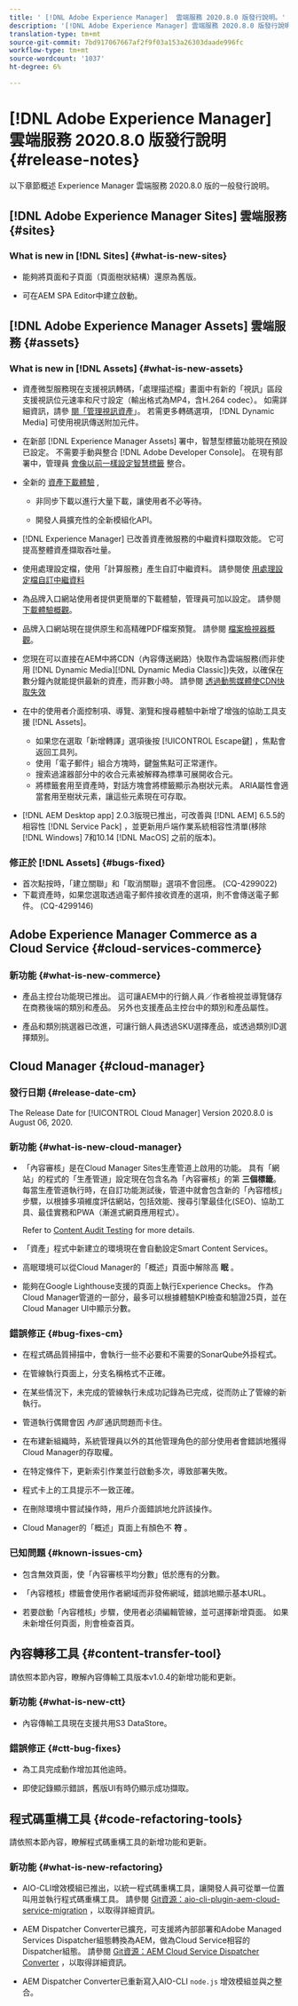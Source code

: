 ```yaml
---
title: ' [!DNL Adobe Experience Manager]  雲端服務 2020.8.0 版發行說明。'
description: '[!DNL Adobe Experience Manager] 雲端服務 2020.8.0 版發行說明。'
translation-type: tm+mt
source-git-commit: 7bd917067667af2f9f03a153a26303daade996fc
workflow-type: tm+mt
source-wordcount: '1037'
ht-degree: 6%

---
```



# [!DNL Adobe Experience Manager] 雲端服務 2020.8.0 版發行說明 {#release-notes}

以下章節概述 Experience Manager 雲端服務 2020.8.0 版的一般發行說明。

## [!DNL Adobe Experience Manager Sites] 雲端服務 {#sites}

### What is new in [!DNL Sites] {#what-is-new-sites}

* 能夠將頁面和子頁面（頁面樹狀結構）還原為舊版。

* 可在AEM SPA Editor中建立啟動。

## [!DNL Adobe Experience Manager Assets] 雲端服務 {#assets}

### What is new in [!DNL Assets] {#what-is-new-assets}

* 資產微型服務現在支援視訊轉碼，「處理描述檔」畫面中有新的「視訊」區段支援視訊位元速率和尺寸設定（輸出格式為MP4，含H.264 codec）。  如需詳細資訊，請參 [閱「管理視訊資產](/help/assets/manage-video-assets.md#transcode-video)」。 若需更多轉碼選項， [!DNL Dynamic Media] 可使用視訊傳送附加元件。

* 在新部 [!DNL Experience Manager Assets] 署中，智慧型標籤功能現在預設已設定。 不需要手動與整合 [!DNL Adobe Developer Console]。 在現有部署中，管理員 [會像以前一樣設定智慧標籤](/help/assets/smart-tags-configuration.md#aio-integration) 整合。

* 全新的 [資產下載體驗](/help/assets/download-assets-from-aem.md) ,

   * 非同步下載以進行大量下載，讓使用者不必等待。

   * 開發人員擴充性的全新模組化API。

* [!DNL Experience Manager] 已改善資產微服務的中繼資料擷取效能。 它可提高整體資產擷取吞吐量。

* 使用處理設定檔，使用「計算服務」產生自訂中繼資料。 請參閱使 [用處理設定檔自訂中繼資料](/help/assets/manage-metadata.md#metadata-compute-service)

* 為品牌入口網站使用者提供更簡單的下載體驗，管理員可加以設定。 請參閱 [下載體驗概觀](https://docs.adobe.com/content/help/en/experience-manager-brand-portal/using/introduction/whats-new.html#download-configurations)。

* 品牌入口網站現在提供原生和高精確PDF檔案預覽。 請參閱 [檔案檢視器概觀](https://docs.adobe.com/content/help/en/experience-manager-brand-portal/using/introduction/whats-new.html#doc-viewer)。

* 您現在可以直接在AEM中將CDN（內容傳送網路）快取作為雲端服務(而非使用 [!DNL Dynamic Media][!DNL Dynamic Media Classic])失效，以確保在數分鐘內就能提供最新的資產，而非數小時。 請參閱 [透過動態媒體使CDN快取失效](/help/assets/dynamic-media/invalidate-cdn-cache-dynamic-media.md)

* 在中的使用者介面控制項、導覽、瀏覽和搜尋體驗中新增了增強的協助工具支援 [!DNL Assets]。

   * 如果您在選取「新增轉譯」選項後按 [!UICONTROL Escape鍵] ，焦點會返回工具列。 <!-- via CQ-4293594-->
   * 使用「電子郵件」組合方塊時，鍵盤焦點可正常運作。 <!-- via CQ-4286215 -->
   * 搜索過濾器部分中的收合元素被解釋為標準可展開收合元。 <!-- via CQ-4273103 -->
   * 將標籤套用至資產時，對話方塊會將標籤顯示為樹狀元素。 ARIA屬性會適當套用至樹狀元素，讓這些元素現在可存取。 <!-- via CQ-4272964 -->

* [!DNL AEM Desktop app] 2.0.3版現已推出，可改善與 [!DNL AEM] 6.5.5的相容性 [!DNL Service Pack] ，並更新用戶端作業系統相容性清單(移除 [!DNL Windows] 7和10.14 [!DNL MacOS] 之前的版本)。

### 修正於 [!DNL Assets] {#bugs-fixed}

* 首次點按時，「建立關聯」和「取消關聯」選項不會回應。 (CQ-4299022)
* 下載資產時，如果您選取透過電子郵件接收資產的選項，則不會傳送電子郵件。 (CQ-4299146)

## Adobe Experience Manager Commerce as a Cloud Service {#cloud-services-commerce}

### 新功能 {#what-is-new-commerce}

* 產品主控台功能現已推出。 這可讓AEM中的行銷人員／作者檢視並導覽儲存在商務後端的類別和產品。 另外也支援產品主控台中的類別和產品屬性。

* 產品和類別挑選器已改進，可讓行銷人員透過SKU選擇產品，或透過類別ID選擇類別。

## Cloud Manager {#cloud-manager}

### 發行日期 {#release-date-cm}

The Release Date for [!UICONTROL Cloud Manager] Version 2020.8.0 is August 06, 2020.

### 新功能 {#what-is-new-cloud-manager}

* 「內容審核」是在Cloud Manager Sites生產管道上啟用的功能。 具有「網站」的程式的「生產管道」設定現在包含名為「內容審核」的第 **三個標籤**。 每當生產管道執行時，在自訂功能測試後，管道中就會包含新的「內容稽核」步驟，以根據多項維度評估網站，包括效能、搜尋引擎最佳化(SEO)、協助工具、最佳實務和PWA（漸進式網頁應用程式）。

   Refer to [Content Audit Testing](/help/implementing/cloud-manager/content-audit-testing.md) for more details.

* 「資產」程式中新建立的環境現在會自動設定Smart Content Services。

* 高眠環境可以從Cloud Manager的「概述」頁面中解除高 **眠** 。

* 能夠在Google Lighthouse支援的頁面上執行Experience Checks。 作為Cloud Manager管道的一部分，最多可以根據體驗KPI檢查和驗證25頁，並在Cloud Manager UI中顯示分數。

### 錯誤修正 {#bug-fixes-cm}

* 在程式碼品質掃描中，會執行一些不必要和不需要的SonarQube外掛程式。

* 在管線執行頁面上，分支名稱格式不正確。

* 在某些情況下，未完成的管線執行未成功記錄為已完成，從而防止了管線的新執行。

* 管道執行偶爾會因 *內部* 通訊問題而卡住。

* 在布建新組織時，系統管理員以外的其他管理角色的部分使用者會錯誤地獲得Cloud Manager的存取權。

* 在特定條件下，更新索引作業並行啟動多次，導致部署失敗。

* 程式卡上的工具提示不一致正確。

* 在刪除環境中嘗試操作時，用戶介面錯誤地允許該操作。

* Cloud Manager的「概述」頁面上有顏色不 **符** 。

### 已知問題 {#known-issues-cm}

* 包含無效頁面，使「內容審核平均分數」低於應有的分數。

* 「內容稽核」標籤會使用作者網域而非發佈網域，錯誤地顯示基本URL。

* 若要啟動「內容稽核」步驟，使用者必須編輯管線，並可選擇新增頁面。 如果未新增任何頁面，則會檢查首頁。

## 內容轉移工具 {#content-transfer-tool}

請依照本節內容，瞭解內容傳輸工具版本v1.0.4的新增功能和更新。

### 新功能 {#what-is-new-ctt}

* 內容傳輸工具現在支援共用S3 DataStore。

### 錯誤修正 {#ctt-bug-fixes}

* 為工具完成動作增加其他逾時。

* 即使記錄顯示錯誤，舊版UI有時仍顯示成功擷取。

## 程式碼重構工具 {#code-refactoring-tools}

請依照本節內容，瞭解程式碼重構工具的新增功能和更新。

### 新功能 {#what-is-new-refactoring}

* AIO-CLI增效模組已推出，以統一程式碼重構工具，讓開發人員可從單一位置叫用並執行程式碼重構工具。 請參閱 [Git資源：aio-cli-plugin-aem-cloud-service-migration](https://github.com/adobe/aio-cli-plugin-aem-cloud-service-migration) ，以取得詳細資訊。

* AEM Dispatcher Converter已擴充，可支援將內部部署和Adobe Managed Services Dispatcher組態轉換為AEM，做為Cloud Service相容的Dispatcher組態。 請參閱 [Git資源：AEM Cloud Service Dispatcher Converter](https://github.com/adobe/aem-cloud-service-source-migration/tree/master/packages/dispatcher-converter) ，以取得詳細資訊。

* AEM Dispatcher Converter已重新寫入AIO-CLI ` node.js ` 增效模組並與之整合。
